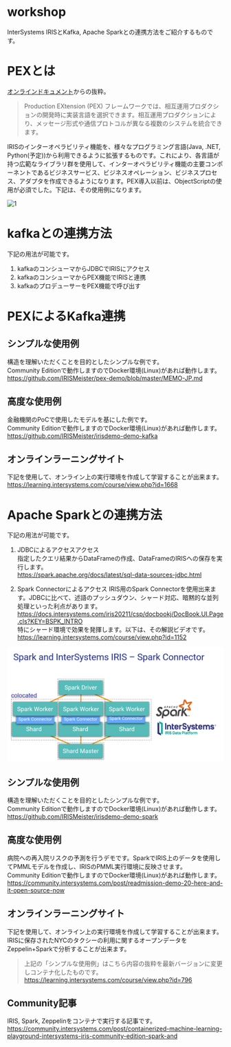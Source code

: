 # workshop
InterSystems IRISとKafka, Apache Sparkとの連携方法をご紹介するものです。

# PEXとは

[オンラインドキュメント](https://docs.intersystems.com/iris20211/csp/docbookj/DocBook.UI.Page.cls?KEY=EPEX_intro)からの抜粋。  

> Production EXtension (PEX) フレームワークでは、相互運用プロダクションの開発時に実装言語を選択できます。相互運用プロダクションにより、メッセージ形式や通信プロトコルが異なる複数のシステムを統合できます。

IRISのインターオペラビリティ機能を、様々なプログラミング言語(Java, .NET, Python(予定))から利用できるように拡張するものです。これにより、各言語が持つ広範なライブラリ群を使用して、インターオペラビリティ機能の主要コンポーネントであるビジネスサービス、ビジネスオペレーション、ビジネスプロセス、アダプタを作成できるようになります。PEX導入以前は、ObjectScriptの使用が必須でした。下記は、その使用例になります。

![1](https://raw.githubusercontent.com/intersystems-community/pex-demo/master/architecture.PNG)

# kafkaとの連携方法
下記の用法が可能です。  
1. kafkaのコンシューマからJDBCでIRISにアクセス
2. kafkaのコンシューマからPEX機能でIRISと連携
3. kafkaのプロデューサーをPEX機能で呼び出す

# PEXによるKafka連携 

## シンプルな使用例
構造を理解いただくことを目的としたシンプルな例です。  
Community Editionで動作しますのでDocker環境(Linux)があれば動作します。  
https://github.com/IRISMeister/pex-demo/blob/master/MEMO-JP.md  


## 高度な使用例
金融機関のPoCで使用したモデルを基にした例です。  
Community Editionで動作しますのでDocker環境(Linux)があれば動作します。    
https://github.com/IRISMeister/irisdemo-demo-kafka

## オンラインラーニングサイト
下記を使用して、オンライン上の実行環境を作成して学習することが出来ます。  
https://learning.intersystems.com/course/view.php?id=1668

# Apache Sparkとの連携方法
下記の用法が可能です。  
1. JDBCによるアクセスアクセス  
指定したクエリ結果からDataFrameの作成、DataFrameのIRISへの保存を実行します。  
https://spark.apache.org/docs/latest/sql-data-sources-jdbc.html

2. Spark Connectorによるアクセス
IRIS用のSpark Connectorを使用出来ます。JDBCに比べて、述語のプッシュダウン、シャード対応、暗黙的な並列処理といった利点があります。  
https://docs.intersystems.com/iris20211/csp/docbookj/DocBook.UI.Page.cls?KEY=BSPK_INTRO  
特にシャード環境で効果を発揮します。以下は、その解説ビデオです。  
https://learning.intersystems.com/course/view.php?id=1152

![2](spark.png)


## シンプルな使用例
構造を理解いただくことを目的としたシンプルな例です。  
Community Editionで動作しますのでDocker環境(Linux)があれば動作します。  
https://github.com/IRISMeister/irisdemo-demo-spark

## 高度な使用例
病院への再入院リスクの予測を行うデモです。SparkでIRIS上のデータを使用してPMMLモデルを作成し、IRISのPMML実行環境に反映させます。  
Community Editionで動作しますのでDocker環境(Linux)があれば動作します。    
https://community.intersystems.com/post/readmission-demo-20-here-and-it-open-source-now

## オンラインラーニングサイト
下記を使用して、オンライン上の実行環境を作成して学習することが出来ます。IRISに保存されたNYCのタクシーの利用に関するオープンデータをZeppelin+Sparkで分析することが出来ます。
> 上記の「シンプルな使用例」はこちら内容の抜粋を最新バージョンに変更しコンテナ化したものです。  
https://learning.intersystems.com/course/view.php?id=796

## Community記事  
IRIS, Spark, Zeppelinをコンテナで実行する記事です。  
https://community.intersystems.com/post/containerized-machine-learning-playground-intersystems-iris-community-edition-spark-and
